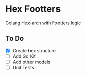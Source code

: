 # Hex Footters
Golang Hex-arch with Footters logic

## To Do
- [x] Create hex structure
- [ ] Add Go Kit
- [ ] Add other models
- [ ] Unit Tests

